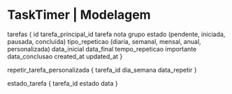 # TaskTimer | Modelagem

tarefas {
	id
	tarefa_principal_id
	tarefa
	nota
	grupo
	estado (pendente, iniciada, pausada, concluída)
	tipo_repeticao (diaria, semanal, mensal, anual, personalizada)
	data_inicial
	data_final
	tempo_repeticao
	importante
	data_conclusao
	created_at
	updated_at
}

repetir_tarefa_personalizada {
	tarefa_id
	dia_semana
	data_repetir
}

estado_tarefa {
	tarefa_id
	estado
	data
}